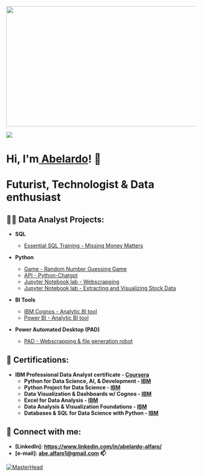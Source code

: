 <img src="https://i.imgur.com/uBW3r6d.png" width="1200" height="320">

<a href="https://hits.seeyoufarm.com"><img src="https://hits.seeyoufarm.com/api/count/incr/badge.svg?url=https%3A%2F%2Fgithub.com%2FAbelardo-Alfaro&count_bg=%2379C83D&title_bg=%23555555&icon=bilibili.svg&icon_color=%23E7E7E7&title=Profile+views&edge_flat=false"/></a>

<h1>Hi, I'm<a href="https://www.linkedin.com/in/abelardo-alfaro/">  Abelardo</a>! 👋
<br/> <br/> Futurist, Technologist & Data enthusiast

<h2>👨‍💻 Data Analyst Projects:</h2>

- <b>SQL</b>
  - [Essential SQL Training - Missing Money Matters](https://github.com/Abelardo-Alfaro/SQL---WSDA-Music-analysis-)
  
- <b>Python</b>
  - [Game - Random Number Guessing Game](https://github.com/Abelardo-Alfaro/Python-Random-Number-Guessing-Game-)
  - [API - Python-Chatgpt](https://github.com/Abelardo-Alfaro/Python-Chatgpt-)
  - [Jupyter Notebook lab - Webscrapping](https://github.com/Abelardo-Alfaro/Python-Jupyter-Notebook-Webscrapping)
  - [Jupyter Notebook lab - Extracting and Visualizing Stock Data](https://github.com/Abelardo-Alfaro/Python-Jupyter-Notebook-Extracting-and-Visualizing-Stock-Data)
 
- <b>BI Tools</b>
  - [IBM Cognos - Analytic BI tool](https://github.com/Abelardo-Alfaro/IBM-Cognos-Analytic-BI-tool)
  - [Power BI - Analytic BI tool](https://github.com/Abelardo-Alfaro/Power-BI)

- <b>Power Automated Desktop (PAD)</b>
  - [PAD - Webscrapping & file generation robot](https://github.com/Abelardo-Alfaro)
  

<h2>🌱 Certifications:</h2>

- <b> IBM Professional Data Analyst certificate - [Coursera](https://www.coursera.org/professional-certificates/ibm-data-analyst) </b>
    - <b> Python for Data Science, AI, & Development  - [IBM](https://www.coursera.org/account/accomplishments/certificate/QP22EM2QURBM) </b>
    - <b> Python Project for Data Science - [IBM](https://www.coursera.org/account/accomplishments/certificate/R7QUBJDQP5M4) </b>
    - <b> Data Visualization & Dashboards w/ Cognos - [IBM](https://www.coursera.org/account/accomplishments/certificate/5DZM7RYH3CTD) </b>
    - <b> Excel for Data Analysis - [IBM](https://www.coursera.org/account/accomplishments/certificate/7VMTV2M9M9JG) </b>
    - <b> Data Analysis & Visualization Foundations - [IBM](https://www.coursera.org/account/accomplishments/specialization/certificate/9FAXK82PFCFB) </b>
    - <b> Databases & SQL for Data Science with Python - [IBM](https://www.coursera.org/account/accomplishments/verify/DGEF9U8D2URQ)</b>
  

<!--
<h2>📺 Popular YouTube Videos</h2>

- [How to get into Cybersecurity Starting From Zero](https://www.youtube.com/watch?v=a83ASGn_V_s)
-->

<h2> 🤳 Connect with me:</h2>

- <b>[LinkedIn]: https://www.linkedin.com/in/abelardo-alfaro/ </b>
- <b>[e-mail]: abe.alfaro1@gmail.com 📫</b>

[![MasterHead](https://visme.co/blog/wp-content/uploads/2019/10/animated-presentation-software-header.gif)]()

  
<!--
**joshmadakor1/joshmadakor1** is a ✨ _special_ ✨ repository because its `README.md` (this file) appears on your GitHub profile.

Here are some ideas to get you started:

- 🔭 I’m currently working on ...
- 🌱 I’m currently learning ...
- 👯 I’m looking to collaborate on ...
- 🤔 I’m looking for help with ...
- 💬 Ask me about ...
- 📫 How to reach me: ...
- 😄 Pronouns: ...
- ⚡ Fun fact: ...
-->
